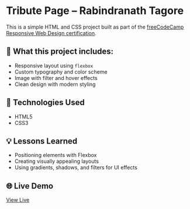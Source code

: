 # Tribute Page – Rabindranath Tagore

This is a simple HTML and CSS project built as part of the [freeCodeCamp Responsive Web Design certification](https://www.freecodecamp.org/).

## 📌 What this project includes:

- Responsive layout using `flexbox`
- Custom typography and color scheme
- Image with filter and hover effects
- Clean design with modern styling

## 🔧 Technologies Used

- HTML5
- CSS3

## 💡 Lessons Learned

- Positioning elements with Flexbox
- Creating visually appealing layouts
- Using gradients, shadows, and filters for UI effects

## 🌐 Live Demo

[View Live](https://Kaur7611.github.io/Tribute-Page/)

